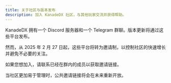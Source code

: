 ```yaml
---
title: 关于社区与版本发布
description: 加入 KanadeDX 社区，与其他玩家交流并获得帮助。
---
```


KanadeDX 拥有一个 Discord 服务器和一个 Telegram 群聊。版本更新将通过这些平台发布。

然而，从 2025 年 2 月 27 日起，这些平台将转为邀请制，以控制社区的快速增长并避免不必要的关注。

如果您想加入，请联系已经在群内的成员以获取邀请链接。

当社区更加易于管理时，公共邀请链接将会在未来重新开放。
